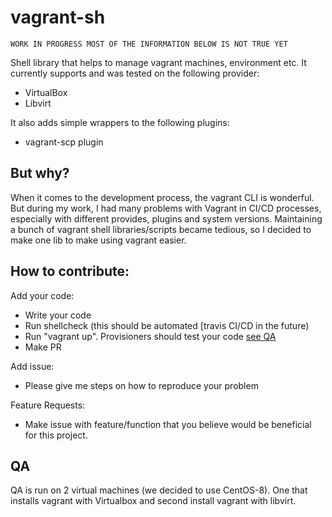 # vagrant-sh

```
WORK IN PROGRESS MOST OF THE INFORMATION BELOW IS NOT TRUE YET
```

Shell library that helps to manage vagrant machines, environment etc. It
currently supports and was tested on the following provider:

- VirtualBox
- Libvirt 

It also adds simple wrappers to the following plugins:

- vagrant-scp plugin

## But why?

When it comes to the development process, the vagrant CLI is wonderful. But
during my work, I had many problems with Vagrant in CI/CD processes, especially
with different provides, plugins and system versions. Maintaining a bunch of
vagrant shell libraries/scripts became tedious, so I decided to make one lib to
make using vagrant easier.

## How to contribute:

Add your code:

- Write your code
- Run shellcheck (this should be automated [travis CI/CD in the future)
- Run "vagrant up". Provisioners should test your code [see QA](##QA)
- Make PR

Add issue:

- Please give me steps on how to reproduce your problem

Feature Requests:

- Make issue with feature/function that you believe would be beneficial for
  this project.


## QA

QA is run on 2 virtual machines (we decided to use CentOS-8). One that installs
vagrant with Virtualbox and second install vagrant with libvirt.
